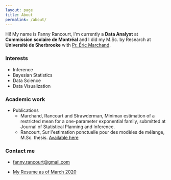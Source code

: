 ```yaml
---
layout: page
title: About
permalink: /about/
---
```


Hi!
My name is Fanny Rancourt, I'm currently a **Data Analyst** at **Commission scolaire de Montréal** and I did my M.Sc. by Research at **Université de Sherbrooke** with [Pr. Éric Marchand](usherbrooke.ca/sciences/personnel/mathematiques/corps-professoral/professeurs/eric-marchand/).

### Interests
* Inference
* Bayesian Statistics
* Data Science
* Data Visualization

### Academic work
* Publications
  * Marchand, Rancourt and Strawderman, Minimax estimation of a restricted mean for a one-parameter exponential family, submitted at Journal of Statistical Planning and Inference.
  * Rancourt, Sur l'estimation ponctuelle pour des modèles de mélange, M.Sc. thesis. [Available here](savoirs.usherbrooke.ca/handle/11143/16157)


### Contact me

* [fanny.rancourt@gmail.com](mailto:fanny.rancourt@gmail.com)

* [My Resume as of March 2020](/images/Resume_032020.pdf)
